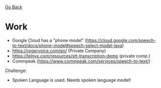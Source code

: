 [Go Back](https://github.com/arm-on/plan/blob/main/README.md)
# Work

- Google Cloud has a "phone model" (https://cloud.google.com/speech-to-text/docs/phone-model#speech-select-model-java)
- https://rogervoice.com/en/ (Private Company)
- https://telnyx.com/resources/stt-transcription-demo (private comp.)
- Commpeak (https://www.commpeak.com/services/speech-to-text/)

Challenge:
- Spoken Language is used. Needs spoken language model!